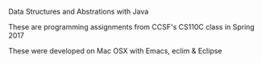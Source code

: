 Data Structures and Abstrations with Java

These are programming assignments from CCSF's CS110C class in Spring 2017

These were developed on Mac OSX with Emacs, eclim & Eclipse


